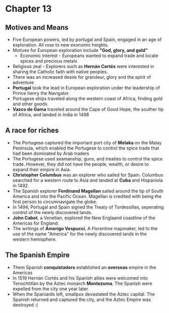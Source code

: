 # Chapter 13
## Motives and Means
* Five European powers, led by portugal and Spain, engaged in an age of exploration. All rose to new exonomic heights.
* Motives for European exploration include **"God, glory, and gold"**
  - Economic interest - Europeans wanted to expand trade and locate spices and precious metals
* Religious zeal - Explorers such as **Hernán Cortés** were interested in sharing the Catholic faith with native peoples.
* There was an increased desire for grandeur, glory and the spirit of adventure
* **Portugal** took the lead in European exploration under the leadership of Prince henry the Navigator.
* Portugese ships traveled along the western coast of Africa, finding gold and other goods.
* **Vasco de Gama** traveled around the Cape of Good Hope, the souther tip of Africa, and landed in India in 1498

## A race for riches
* The Portugese captured the important port city of **Melaka** on the Malay Peninsula, which enabled the Portugese to control the spice trade that had been dominated by Arab traders
* The Portugese used seamanship, guns, and treaties to control the spice trade. However, they did not have the people, wealth, or desire to expand their empire in Asia.
* **Christopher Columbus** was an explorer who sailed for Spain. Columbus searched for a western route to Asia and landed at **Cuba** and Hispaniola in 1492.
* The Spanish explorer **Ferdinand Magellan** sailed around the tip of South America and into the Pacific Ocean. Magellan is credited with being the first person to circumnavigate the globe.
* In 1494, Portugal and Spain signed the Treaty of Tordessillas, seperating control of the newly discovered lands.
* **John Cabot**, a Venetian, explored the New Englaand coastline of the Americas for England.
* The writings of **Amerigo Vespucci**, A Florentine mapmaker, led to the use of the name "America" for the newly discovered lands in the western hemisphere.

## The Spanish Empire
* Them Spanish **conquistadors** established an **overseas** empire in the Americas
* In 1519 Hernán Cortés and his Spanish allies were welcomed into Tenochtitlán by the Aztec monarch **Montezuma**. The Spanish were expelled from the city one year later.
* When the Spaniards left, smallpox devastated the Aztec capital. The Spanish returned and captured the city, and the Aztec Empire was destroyed :(
  
